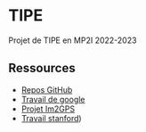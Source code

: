 # TIPE
Projet de TIPE en MP2I 2022-2023

## Ressources
- [Repos GitHub](https://github.com/stars/augustin64/lists/tipe)
- [Travail de google](https://storage.googleapis.com/pub-tools-public-publication-data/pdf/45488.pdf)
- [Projet Im2GPS](http://graphics.cs.cmu.edu/projects/im2gps/im2gps.pdf)
- [Travail stanford](http://cs231n.stanford.edu/reports/2015/pdfs/CS231N_Final_Report_amanivp_jamesh93.pdf))

